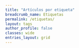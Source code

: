 ```yaml
---
title: "Artículos por etiqueta"
breadcrumb_name: Etiquetas
permalink: /etiquetas/
layout: tags
author_profile: false
classes: wide
entries_layout: grid
---
```

